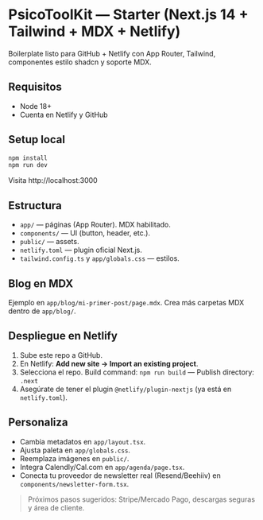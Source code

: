 # PsicoToolKit — Starter (Next.js 14 + Tailwind + MDX + Netlify)

Boilerplate listo para GitHub + Netlify con App Router, Tailwind, componentes estilo shadcn y soporte MDX.

## Requisitos
- Node 18+
- Cuenta en Netlify y GitHub

## Setup local
```bash
npm install
npm run dev
```
Visita http://localhost:3000

## Estructura
- `app/` — páginas (App Router). MDX habilitado.
- `components/` — UI (button, header, etc.).
- `public/` — assets.
- `netlify.toml` — plugin oficial Next.js.
- `tailwind.config.ts` y `app/globals.css` — estilos.

## Blog en MDX
Ejemplo en `app/blog/mi-primer-post/page.mdx`. Crea más carpetas MDX dentro de `app/blog/`.

## Despliegue en Netlify
1. Sube este repo a GitHub.
2. En Netlify: **Add new site → Import an existing project**.
3. Selecciona el repo. Build command: `npm run build` — Publish directory: `.next`
4. Asegúrate de tener el plugin `@netlify/plugin-nextjs` (ya está en `netlify.toml`).

## Personaliza
- Cambia metadatos en `app/layout.tsx`.
- Ajusta paleta en `app/globals.css`.
- Reemplaza imágenes en `public/`.
- Integra Calendly/Cal.com en `app/agenda/page.tsx`.
- Conecta tu proveedor de newsletter real (Resend/Beehiiv) en `components/newsletter-form.tsx`.

> Próximos pasos sugeridos: Stripe/Mercado Pago, descargas seguras y área de cliente.
